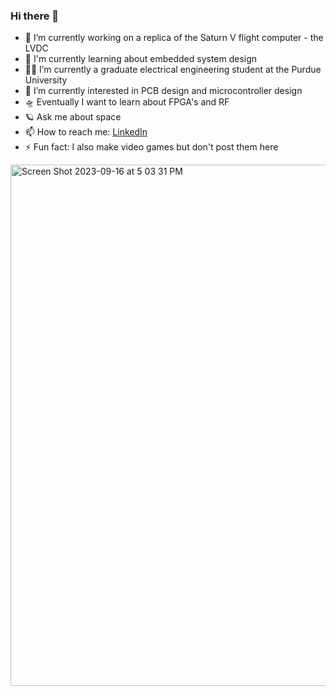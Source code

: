 ### Hi there 👋



- 🔭 I’m currently working on a replica of the Saturn V flight computer - the LVDC
- 🧮 I'm currently learning about embedded system design
- 👨‍🏫 I’m currently a graduate electrical engineering student at the Purdue University
- 🤔 I’m currently interested in PCB design and microcontroller design
- 🛸 Eventually I want to learn about FPGA's and RF
- 🪐 Ask me about space
- 📫 How to reach me: [LinkedIn](https://www.linkedin.com/in/brandon-lantau/)
- ⚡ Fun fact: I also make video games but don't post them here

<img width="834" alt="Screen Shot 2023-09-16 at 5 03 31 PM" src="https://github.com/discount-cactus/discount-cactus/assets/113632274/ae58d2ae-2ca8-4d7c-b2c6-3b731ea6af4f">
